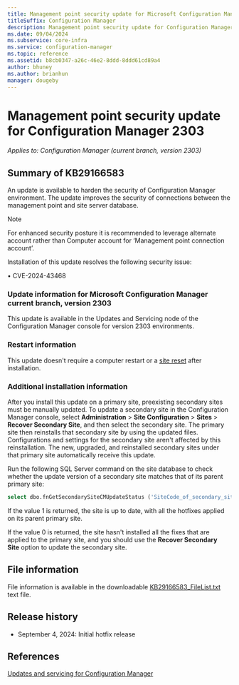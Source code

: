 ```yaml
---
title: Management point security update for Microsoft Configuration Manager version 2303
titleSuffix: Configuration Manager
description: Management point security update for Configuration Manager 2303
ms.date: 09/04/2024
ms.subservice: core-infra
ms.service: configuration-manager
ms.topic: reference
ms.assetid: b8cb0347-a26c-46e2-8ddd-8ddd61cd89a4
author: bhuney
ms.author: brianhun
manager: dougeby
---
```


# Management point security update for Configuration Manager 2303

*Applies to: Configuration Manager (current branch, version 2303)*

## Summary of KB29166583
<!-- 29166583 -->
An update is available to harden the security of Configuration Manager environment. The update improves the security of connections between the management point and site server database. 

  > [!NOTE]
  > For enhanced security posture it is recommended to leverage alternate account rather than Computer account for ‘Management point connection account’.

Installation of this update resolves the following security issue:

•	CVE-2024-43468 


### Update information for Microsoft Configuration Manager current branch, version 2303

This update is available in the Updates and Servicing node of the Configuration Manager console for version 2303 environments.

### Restart information

This update doesn't require a computer restart or a [site reset](../../core/servers/manage/modify-your-infrastructure.md#bkmk_reset) after installation.

### Additional installation information

After you install this update on a primary site, preexisting secondary sites must be manually updated. To update a secondary site in the Configuration Manager console, select **Administration** > **Site Configuration** > **Sites** >  **Recover Secondary Site**, and then select the secondary site. The primary site then reinstalls that secondary site by using the updated files. Configurations and settings for the secondary site aren't affected by this reinstallation. The new, upgraded, and reinstalled secondary sites under that primary site automatically receive this update.

Run the following SQL Server command on the site database to check whether the update version of a secondary site matches that of its parent primary site:
   ```sql
   select dbo.fnGetSecondarySiteCMUpdateStatus ('SiteCode_of_secondary_site')
   ```
If the value 1 is returned, the site is up to date, with all the hotfixes applied on its parent primary site.

If the value 0 is returned, the site hasn't installed all the fixes that are applied to the primary site, and you should use the **Recover Secondary Site** option to update the secondary site.

## File information
File information is available in the downloadable [KB29166583_FileList.txt](https://aka.ms/KB29166583_FileList_2303) text file.

## Release history
- September 4, 2024: Initial hotfix release

## References
[Updates and servicing for Configuration Manager](../../core/servers/manage/updates.md)
